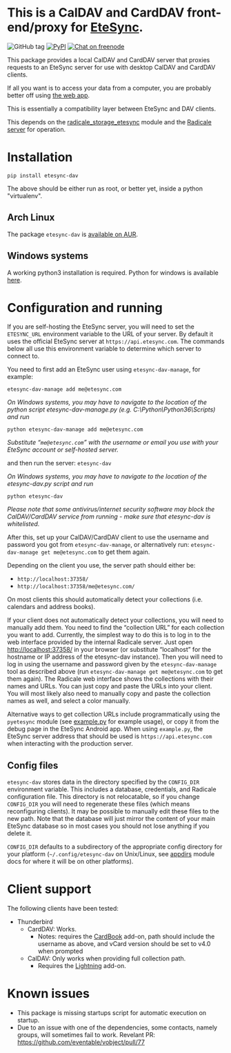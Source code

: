 # This is a CalDAV and CardDAV front-end/proxy for [EteSync](https://www.etesync.com).

![GitHub tag](https://img.shields.io/github/tag/etesync/etesync-dav.svg)
[![PyPI](https://img.shields.io/pypi/v/etesync-dav.svg)](https://pypi.python.org/pypi/etesync-dav/)
[![Chat on freenode](https://img.shields.io/badge/irc.freenode.net-%23EteSync-blue.svg)](https://webchat.freenode.net/?channels=#etesync)

This package provides a local CalDAV and CardDAV server that proxies requests
to an EteSync server for use with desktop CalDAV and CardDAV clients.

If all you want is to access your data from a computer, you are probably better off using [the web app](https://client.etesync.com).

This is essentially a compatibility layer between EteSync and DAV clients.

This depends on the [radicale_storage_etesync](https://github.com/etesync/radicale_storage_etesync) module and the [Radicale server](http://radicale.org) for operation.

# Installation

`pip install etesync-dav`

The above should be either run as root, or better yet, inside a python "virtualenv".

## Arch Linux

The package `etesync-dav` is [available on AUR](https://aur.archlinux.org/packages/etesync-dav/).

## Windows systems

A working python3 installation is required. Python for windows is available [here](https://www.python.org/downloads/windows).

# Configuration and running

If you are self-hosting the EteSync server, you will need to set the
`ETESYNC_URL` environment variable to the URL of your server. By default it
uses the official EteSync server at `https://api.etesync.com`. The commands
below all use this environment variable to determine which server to
connect to.

You need to first add an EteSync user using `etesync-dav-manage`, for example:

`etesync-dav-manage add me@etesync.com`

*On Windows systems, you may have to navigate to the location of the python script etesync-dav-manage.py (e.g. C:\Python\Python36\Scripts) and run*

`python etesync-dav-manage add me@etesync.com`

*Substitute “`me@etesync.com`” with the username or email you use with your
EteSync account or self-hosted server.*

and then run the server:
`etesync-dav`

*On Windows systems, you may have to navigate to the location of the etesync-dav.py script and run*

`python etesync-dav`

*Please note that some antivirus/internet security software may block the CalDAV/CardDAV service from running - make sure that etesync-dav is whitelisted.*

After this, set up your CalDAV/CardDAV client to use the username and password
you got from `etesync-dav-manage`, or alternatively run:
`etesync-dav-manage get me@etesync.com` to get them again.

Depending on the client you use, the server path should either be:

* `http://localhost:37358/`
* `http://localhost:37358/me@etesync.com/`

On most clients this should automatically detect your collections (i.e.
calendars and address books).

If your client does not automatically detect your collections, you will
need to manually add them. You need to find the “collection URL” for each
collection you want to add. Currently, the simplest way to do this is to
log in to the web interface provided by the internal Radicale server. Just
open [http://localhost:37358/](http://localhost:37358/) in your browser (or
substitute “localhost” for the hostname or IP address of the etesync-dav
instance). Then you will need to log in using the username and password
given by the `etesync-dav-manage` tool as described above (run `etesync-dav-manage
get me@etesync.com` to get them again). The Radicale web interface shows
the collections with their names and URLs. You can just copy and paste the
URLs into your client. You will most likely also need to manually copy and
paste the collection names as well, and select a color manually.

Alternative ways to get collection URLs include programmatically using the
`pyetesync` module (see
[example.py](https://github.com/etesync/pyetesync/blob/master/example.py)
for example usage), or copy it from the debug page in the EteSync Android
app. When using `example.py`, the EteSync server address that should be
used is `https://api.etesync.com` when interacting with the production
server.


## Config files

`etesync-dav` stores data in the directory specified by the `CONFIG_DIR`
environment variable. This includes a database, credentials, and Radicale
configuration file. This directory is not relocatable, so if you change
`CONFIG_DIR` you will need to regenerate these files (which means
reconfiguring clients). It may be possible to manually edit these files to
the new path. Note that the database will just mirror the content of your
main EteSync database so in most cases you should not lose anything if you
delete it.

`CONFIG_DIR` defaults to a subdirectory of the appropriate config directory
for your platform (`~/.config/etesync-dav` on Unix/Linux, see
[appdirs](http://pypi.python.org/pypi/appdirs) module docs for where it
will be on other platforms).

# Client support

The following clients have been tested:

* Thunderbird
    * CardDAV: Works.
        * Notes: requires the
          [CardBook](https://addons.mozilla.org/en-US/thunderbird/addon/cardbook/)
add-on, path should include the username as above, and vCard version should
be set to v4.0 when prompted
    * CalDAV: Only works when providing full collection path.
        * Requires the
          [Lightning](https://addons.mozilla.org/en-US/thunderbird/addon/lightning/)
add-on.

# Known issues

* This package is missing startups script for automatic execution on startup.
* Due to an issue with one of the dependencies, some contacts, namely groups, will sometimes fail to work. Revelant PR: https://github.com/eventable/vobject/pull/77
